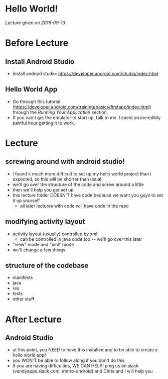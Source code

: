 Hello World!
============

*Lecture given on 2016-09-13.*

# Before Lecture

## Install Android Studio
- Install android studio: https://developer.android.com/studio/index.html

## Hello World App
- Go through this tutorial (https://developer.android.com/training/basics/firstapp/index.html) through the *Running Your Application* section.
- If you can't get the emulator to start up, talk to me. I spent an incredibly painful hour getting it to work.

# Lecture

## screwing around with android studio!
- i found it much more difficult to set up my hello world project than i expected, so this will be shorter than usual
- we'll go over the structure of the code and screw around a little
- then we'll help you get set up
- this lecture folder DOESN'T have code because we want you guys to set it up yourself
    - all later lectures with code will have code in the repo

## modifying activity layout
- activity layout (usually) controlled by xml
    - can be controlled in java code too -- we'll go over this later
- "view" mode and "xml" mode
- we'll change a few things

## structure of the codebase
- manifests
- java
- res
- tests
- other stuff

# After Lecture
## Android Studio
- at this point, you NEED to have this installed and to be able to create a hello world app!
- you WON'T be able to follow along if you don't do this
- if you are having difficulties, WE CAN HELP! ping us on slack (vandyapps.slack.com, #intro-android) and Chris and I will help you
